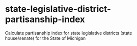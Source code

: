 # state-legislative-district-partisanship-index
Calculate partisanship index for state legislative districts (state house/senate) for the State of Michigan
